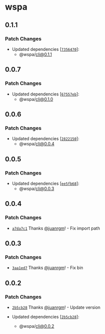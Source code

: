 # wspa

## 0.1.1

### Patch Changes

- Updated dependencies [[`7356470`](https://github.com/swordev/wspa/commit/7356470624380af0a9c544c75be6e3dc2f714b4f)]:
  - @wspa/cli@0.1.1

## 0.0.7

### Patch Changes

- Updated dependencies [[`67557eb`](https://github.com/swordev/wspa/commit/67557eb795fe29ef3ae0f74f0dc6e75f5c188a93)]:
  - @wspa/cli@0.1.0

## 0.0.6

### Patch Changes

- Updated dependencies [[`2822150`](https://github.com/swordev/wspa/commit/2822150ece4812f9c68d1ed65dc2f5d72386b638)]:
  - @wspa/cli@0.0.4

## 0.0.5

### Patch Changes

- Updated dependencies [[`ee5fb68`](https://github.com/swordev/wspa/commit/ee5fb681f63b25ffba68b27ee95f7a6eb9cc804f)]:
  - @wspa/cli@0.0.3

## 0.0.4

### Patch Changes

- [`a7da7c1`](https://github.com/swordev/wspa/commit/a7da7c16db20643f26c3df0147ccbfca6bc20719) Thanks [@juanrgm](https://github.com/juanrgm)! - Fix import path

## 0.0.3

### Patch Changes

- [`3aa1ed7`](https://github.com/swordev/wspa/commit/3aa1ed7f95b56201ca87b006e349a95ed01f6b9f) Thanks [@juanrgm](https://github.com/juanrgm)! - Fix bin

## 0.0.2

### Patch Changes

- [`2b5cb28`](https://github.com/swordev/wspa/commit/2b5cb280d1b005328f47ef02f2d0d119f6a56db3) Thanks [@juanrgm](https://github.com/juanrgm)! - Update version

- Updated dependencies [[`2b5cb28`](https://github.com/swordev/wspa/commit/2b5cb280d1b005328f47ef02f2d0d119f6a56db3)]:
  - @wspa/cli@0.0.2
